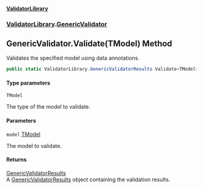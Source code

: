 #### [ValidatorLibrary](ValidatorLibrary.md 'ValidatorLibrary')
### [ValidatorLibrary](ValidatorLibrary.md 'ValidatorLibrary').[GenericValidator](GenericValidator.md 'ValidatorLibrary.GenericValidator')

## GenericValidator.Validate<TModel>(TModel) Method

Validates the specified model using data annotations.

```csharp
public static ValidatorLibrary.GenericValidatorResults Validate<TModel>(TModel model);
```
#### Type parameters

<a name='ValidatorLibrary.GenericValidator.Validate_TModel_(TModel).TModel'></a>

`TModel`

The type of the model to validate.
#### Parameters

<a name='ValidatorLibrary.GenericValidator.Validate_TModel_(TModel).model'></a>

`model` [TModel](GenericValidator.Validate.CXCag/4JuThkchZby5X+mw.md#ValidatorLibrary.GenericValidator.Validate_TModel_(TModel).TModel 'ValidatorLibrary.GenericValidator.Validate<TModel>(TModel).TModel')

The model to validate.

#### Returns
[GenericValidatorResults](GenericValidatorResults.md 'ValidatorLibrary.GenericValidatorResults')  
A [GenericValidatorResults](GenericValidatorResults.md 'ValidatorLibrary.GenericValidatorResults') object containing the validation results.